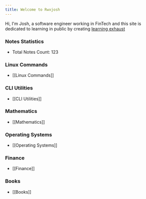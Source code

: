 ```yaml
---
title: Welcome to Rwxjosh
---
```


Hi, I'm Josh, a software engineer working in FinTech and this site is dedicated to learning in public by creating [learning exhaust](https://www.swyx.io/learn-in-public)



### Notes Statistics
- Total Notes Count: 123
### Linux Commands
- [[Linux Commands]]
### CLI Utilities
- [[CLI Utilities]]
### Mathematics
- [[Mathematics]]
### Operating Systems
- [[Operating Systems]]
### Finance
- [[Finance]]
### Books
- [[Books]]

